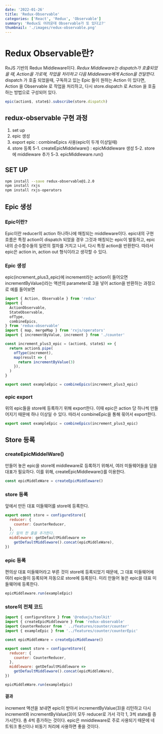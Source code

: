```yaml
---
date: '2022-01-26'
title: 'Redux-Observable'
categories: ['React', 'Redux', 'Observable']
summary: 'Redux도 어려운데 Observable가 또 있다고?'
thumbnail: './images/redux-observable.png'
---
```


# Redux Observable란?

RxJS 기반의 Redux Middleware이다.
_Redux Middleware는 dispatch가 호출되었을 때, Action을 가로채, 작업을 처리하고 다음 Middleware에게 Action을 전달한다._
dispatch 가 호출 되었을때, 구독하고 있는 Epic 들이 원하는 Action 이 있다면, Action 을 Observable 로 작업을 처리하고, 다시 store.dispatch 로 Action 을 호출하는 방법으로 구성되어 있다.

```js
epic(action$, state$).subscribe(store.dispatch)
```

## redux-observable 구현 과정

1. set up
2. epic 생성
3. export epic : combineEpics 사용(epic이 두개 이상일때)
4. store 등록
   5-1. createEpicMiddelware() : epicMiddleware 생성
   5-2. store에 middleware 추가
   5-3. epicMiddleware.run()

## SET UP

```bash
npm install --save redux-observable@1.2.0
npm install rxjs
npm install rxjs-operators
```

## Epic 생성

### Epic이란?

Epic이란 reducer의 action 하나하나에 매칭되는 middleware이다.
epic내의 구현 흐름은 특정 action이 dispatch 되었을 경우 그것과 매칭되는 epic이 발동하고, epic 내의 순수함수들의 일련의 절차를 거치고 나서, 다시 특정 action을 반환한다. 따라서 epic은 action in, action out 형식이라고 생각할 수 있다.

### Epic 생성

epic(increment_plus3_epic)에 increment라는 action이 들어오면 incrementByValue()라는 액션의 parameter로 3을 넣어 action을 반환하는 과정으로 예를 들어보면

```js
import { Action, Observable } from 'redux'
import {
  ActionObservable,
  StateObservable,
  ofType,
  combineEpics,
} from 'redux-observable'
import { map, mergeMap } from 'rxjs/operators'
import { incrementByValue, increment } from './counter'

const increment_plus3_epic = (action$, state$) => {
  return action$.pipe(
    ofType(increment),
    map(result => {
      return incrementByValue(3)
    }),
  )
}

export const exampleEpic = combineEpics(increment_plus3_epic)
```

### epic export

위의 epic들을 store에 등록하기 위해 export한다. 이때 epic은 action 당 하나씩 만들어지기 때문에 하나 이상일 수 있다. 따라서 combineEpic을 통해 묶어서 export한다.

```js
export const exampleEpic = combineEpics(increment_plus3_epic)
```

## Store 등록

### createEpicMiddelWare()

만들어 놓은 epic을 store에 middleware로 등록하기 위해서, 여러 미들웨어들을 담을 대표가 필요하다. 이를 위해, createEpicMiddleware()를 이용한다.

```js
const epicMiddleWare = createEpicMiddleware()
```

### store 등록

앞에서 만든 대표 미들웨어를 store에 등록한다.

```js
export const store = configureStore({
  reducer: {
    counter: CounterReducer,
  },
  // 밑의 한 줄을 추가한다.
  middleware: getDefaultMiddleware =>
    getDefaultMiddleware().concat(epicMiddleWare),
})
```

### epic 등록

편의상 대표 미들웨어라고 부른 것이 store에 등록되었기 때문에, 그 대표 미들웨어에 여러 epic들이 등록되며 자동으로 store에 등록된다. 미리 만들어 놓은 epic을 대표 미들웨어에 등록한다.

```js
epicMiddleware.run(exampleEpic)
```

### store의 전체 코드

```js
import { configureStore } from '@reduxjs/toolkit'
import { createEpicMiddleware } from 'redux-observable'
import CounterReducer from ' ../features/counter/counter'
import { exampleEpic } from '../features/counter/counterEpic'

const epicMiddleWare = createEpicMiddleware()

export const store = configureStore({
  reducer: {
    counter: CounterReducer,
  },
  middleware: getDefaultMiddleware =>
    getDefaultMiddleware().concat(epicMiddleWare),
})

epicMiddleWare.run(exampleEpic)
```

#### 결과

increment 액션을 보내면 epic이 받아서 incrementByValue(3)을 리턴하고 다시 increment와 incrementByValue(3)이 모두 reducer로 가서 각각 1, 3씩 state를 증가시킨다. 총 4씩 증가하는 것이다.
epic은 mniddleware로 주로 사용되기 때문에 네트워크 통신이나 비동기 처리에 사용하면 좋을 것이다.
